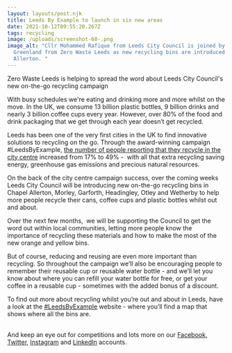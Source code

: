 ```yaml
---
layout: layouts/post.njk
title: Leeds By Example to launch in six new areas
date: 2021-10-12T09:55:20.267Z
tags: recycling
image: /uploads/screenshot-68-.png
image_alt: "Cllr Mohammed Rafique from Leeds City Council is joined by Rob
  Greenland from Zero Waste Leeds as new recycling bins are introduced in Chapel
  Allerton. "
---
```

Zero Waste Leeds is helping to spread the word about Leeds City Council's new on-the-go recycling campaign

With busy schedules we're eating and drinking more and more whilst on the move. In the UK, we consume 13 billion plastic bottles, 9 billion drinks and nearly 3 billion coffee cups every year. However, over 80% of the food and drink packaging that we get through each year doesn’t get recycled.

Leeds has been one of the very first cities in the UK to find innovative solutions to recycling on the go. Through the award-winning campaign #LeedsByExample, [the number of people reporting that they recycle in the city centre](https://issuu.com/hubbubuk/docs/second_lbe_report_dec_2019_digital) increased from 17% to 49% -  with all that extra recycling saving energy, greenhouse gas emissions and precious natural resources. 

On the back of the city centre campaign success, over the coming weeks Leeds City Council will be introducing new on-the-go recycling bins in Chapel Allerton, Morley, Garforth, Headingley, Otley and Wetherby to help more people recycle their cans, coffee cups and plastic bottles whilst out and about. 

Over the next few months,  we will be supporting the Council to get the word out within local communities, letting more people know the importance of recycling these materials and how to make the most of the new orange and yellow bins.

But of course, reducing and reusing are even more important than recycling. So throughout the campaign we’ll also be encouraging people to remember their reusable cup or reusable water bottle - and we’ll let you know about where you can refill your water bottle for free, or get your coffee in a reusable cup - sometimes with the added bonus of a discount.

To find out more about recycling whilst you’re out and about in Leeds, have a look at the [\#LeedsByExample](https://www.leeds.gov.uk/residents/bins-and-recycling/high-street-recycling) website - where you’ll find a map that shows where all the bins are.

\
And keep an eye out for competitions and lots more on our [Facebook](https://www.facebook.com/zerowasteleeds), [Twitter](https://twitter.com/ZeroWasteLeeds), [Instagram](https://www.instagram.com/zerowasteleeds/?hl=en) and [LinkedIn](https://www.linkedin.com/company/zero-waste-leeds/?viewAsMember=true) accounts.